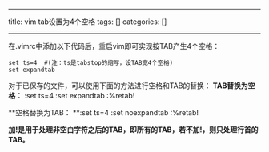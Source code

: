 
--- 
title:  vim tab设置为4个空格 
tags: []
categories: [] 

---
 在.vimrc中添加以下代码后，重启vim即可实现按TAB产生4个空格： 

```
set ts=4  #(注：ts是tabstop的缩写，设TAB宽4个空格)
set expandtab
```



 对于已保存的文件，可以使用下面的方法进行空格和TAB的替换： **TAB替换为空格：** :set ts=4 :set expandtab :%retab!

 **空格替换为TAB： **:set ts=4 :set noexpandtab :%retab!

 **加!是用于处理非空白字符之后的TAB，即所有的TAB，若不加!，则只处理行首的TAB。**

